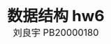 <div style="text-align:center;font-size:2.5em;font-weight:bold">数据结构 hw6</div>

<div style="text-align:center;font-size:1.5em">刘良宇 PB20000180</div>


